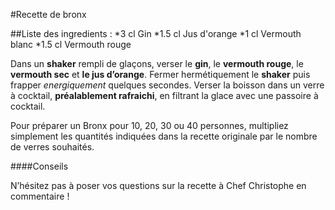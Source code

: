 #Recette de bronx 

##Liste des ingredients :
*3 cl Gin
*1.5 cl Jus d'orange
*1 cl  Vermouth blanc
*1.5 cl Vermouth rouge

Dans un **shaker** rempli de glaçons, verser le **gin**, le **vermouth rouge**, le **vermouth sec** et **le jus d’orange**. Fermer hermétiquement le **shaker** puis frapper *energiquement* quelques secondes. Verser la boisson dans un verre à cocktail, **préalablement rafraichi**, en filtrant la glace avec une passoire à cocktail.

Pour préparer un Bronx pour 10, 20, 30 ou 40 personnes, multipliez simplement les quantités indiquées dans la recette originale par le nombre de verres souhaités.


####Conseils

N’hésitez pas à poser vos questions sur la recette à Chef Christophe en commentaire !

